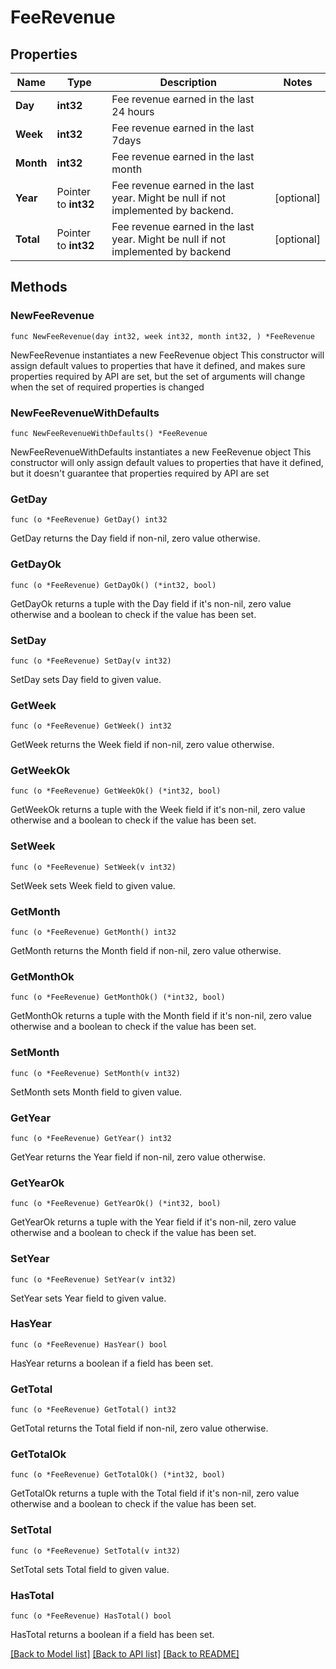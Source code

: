 # FeeRevenue

## Properties

Name | Type | Description | Notes
------------ | ------------- | ------------- | -------------
**Day** | **int32** | Fee revenue earned in the last 24 hours | 
**Week** | **int32** | Fee revenue earned in the last 7days | 
**Month** | **int32** | Fee revenue earned in the last month | 
**Year** | Pointer to **int32** | Fee revenue earned in the last year. Might be null if not implemented by backend. | [optional] 
**Total** | Pointer to **int32** | Fee revenue earned in the last year. Might be null if not implemented by backend | [optional] 

## Methods

### NewFeeRevenue

`func NewFeeRevenue(day int32, week int32, month int32, ) *FeeRevenue`

NewFeeRevenue instantiates a new FeeRevenue object
This constructor will assign default values to properties that have it defined,
and makes sure properties required by API are set, but the set of arguments
will change when the set of required properties is changed

### NewFeeRevenueWithDefaults

`func NewFeeRevenueWithDefaults() *FeeRevenue`

NewFeeRevenueWithDefaults instantiates a new FeeRevenue object
This constructor will only assign default values to properties that have it defined,
but it doesn't guarantee that properties required by API are set

### GetDay

`func (o *FeeRevenue) GetDay() int32`

GetDay returns the Day field if non-nil, zero value otherwise.

### GetDayOk

`func (o *FeeRevenue) GetDayOk() (*int32, bool)`

GetDayOk returns a tuple with the Day field if it's non-nil, zero value otherwise
and a boolean to check if the value has been set.

### SetDay

`func (o *FeeRevenue) SetDay(v int32)`

SetDay sets Day field to given value.


### GetWeek

`func (o *FeeRevenue) GetWeek() int32`

GetWeek returns the Week field if non-nil, zero value otherwise.

### GetWeekOk

`func (o *FeeRevenue) GetWeekOk() (*int32, bool)`

GetWeekOk returns a tuple with the Week field if it's non-nil, zero value otherwise
and a boolean to check if the value has been set.

### SetWeek

`func (o *FeeRevenue) SetWeek(v int32)`

SetWeek sets Week field to given value.


### GetMonth

`func (o *FeeRevenue) GetMonth() int32`

GetMonth returns the Month field if non-nil, zero value otherwise.

### GetMonthOk

`func (o *FeeRevenue) GetMonthOk() (*int32, bool)`

GetMonthOk returns a tuple with the Month field if it's non-nil, zero value otherwise
and a boolean to check if the value has been set.

### SetMonth

`func (o *FeeRevenue) SetMonth(v int32)`

SetMonth sets Month field to given value.


### GetYear

`func (o *FeeRevenue) GetYear() int32`

GetYear returns the Year field if non-nil, zero value otherwise.

### GetYearOk

`func (o *FeeRevenue) GetYearOk() (*int32, bool)`

GetYearOk returns a tuple with the Year field if it's non-nil, zero value otherwise
and a boolean to check if the value has been set.

### SetYear

`func (o *FeeRevenue) SetYear(v int32)`

SetYear sets Year field to given value.

### HasYear

`func (o *FeeRevenue) HasYear() bool`

HasYear returns a boolean if a field has been set.

### GetTotal

`func (o *FeeRevenue) GetTotal() int32`

GetTotal returns the Total field if non-nil, zero value otherwise.

### GetTotalOk

`func (o *FeeRevenue) GetTotalOk() (*int32, bool)`

GetTotalOk returns a tuple with the Total field if it's non-nil, zero value otherwise
and a boolean to check if the value has been set.

### SetTotal

`func (o *FeeRevenue) SetTotal(v int32)`

SetTotal sets Total field to given value.

### HasTotal

`func (o *FeeRevenue) HasTotal() bool`

HasTotal returns a boolean if a field has been set.


[[Back to Model list]](../README.md#documentation-for-models) [[Back to API list]](../README.md#documentation-for-api-endpoints) [[Back to README]](../README.md)


